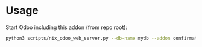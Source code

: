 # Usage

Start Odoo including this addon (from repo root):

```bash
python3 scripts/nix_odoo_web_server.py --db-name mydb --addon confirmation_wizard
```
